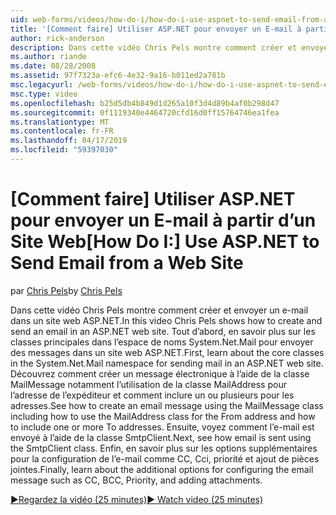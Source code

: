```yaml
---
uid: web-forms/videos/how-do-i/how-do-i-use-aspnet-to-send-email-from-a-web-site
title: '[Comment faire] Utiliser ASP.NET pour envoyer un E-mail à partir d’un Site Web | Microsoft Docs'
author: rick-anderson
description: Dans cette vidéo Chris Pels montre comment créer et envoyer un e-mail dans un site web ASP.NET. Tout d’abord, en savoir plus sur les classes principales dans le f d’espace de noms System.Net.Mail...
ms.author: riande
ms.date: 08/28/2008
ms.assetid: 97f7323a-efc6-4e32-9a16-b011ed2a781b
msc.legacyurl: /web-forms/videos/how-do-i/how-do-i-use-aspnet-to-send-email-from-a-web-site
msc.type: video
ms.openlocfilehash: b25d5db4b849d1d265a10f3d4d89b4af0b298d47
ms.sourcegitcommit: 0f1119340e4464720cfd16d0ff15764746ea1fea
ms.translationtype: MT
ms.contentlocale: fr-FR
ms.lasthandoff: 04/17/2019
ms.locfileid: "59397030"
---
```

# <a name="how-do-i-use-aspnet-to-send-email-from-a-web-site"></a><span data-ttu-id="96adf-104">[Comment faire] Utiliser ASP.NET pour envoyer un E-mail à partir d’un Site Web</span><span class="sxs-lookup"><span data-stu-id="96adf-104">[How Do I:] Use ASP.NET to Send Email from a Web Site</span></span>

<span data-ttu-id="96adf-105">par [Chris Pels](https://twitter.com/chrispels)</span><span class="sxs-lookup"><span data-stu-id="96adf-105">by [Chris Pels](https://twitter.com/chrispels)</span></span>

<span data-ttu-id="96adf-106">Dans cette vidéo Chris Pels montre comment créer et envoyer un e-mail dans un site web ASP.NET.</span><span class="sxs-lookup"><span data-stu-id="96adf-106">In this video Chris Pels shows how to create and send an email in an ASP.NET web site.</span></span> <span data-ttu-id="96adf-107">Tout d’abord, en savoir plus sur les classes principales dans l’espace de noms System.Net.Mail pour envoyer des messages dans un site web ASP.NET.</span><span class="sxs-lookup"><span data-stu-id="96adf-107">First, learn about the core classes in the System.Net.Mail namespace for sending mail in an ASP.NET web site.</span></span> <span data-ttu-id="96adf-108">Découvrez comment créer un message électronique à l’aide de la classe MailMessage notamment l’utilisation de la classe MailAddress pour l’adresse de l’expéditeur et comment inclure un ou plusieurs pour les adresses.</span><span class="sxs-lookup"><span data-stu-id="96adf-108">See how to create an email message using the MailMessage class including how to use the MailAddress class for the From address and how to include one or more To addresses.</span></span> <span data-ttu-id="96adf-109">Ensuite, voyez comment l’e-mail est envoyé à l’aide de la classe SmtpClient.</span><span class="sxs-lookup"><span data-stu-id="96adf-109">Next, see how email is sent using the SmtpClient class.</span></span> <span data-ttu-id="96adf-110">Enfin, en savoir plus sur les options supplémentaires pour la configuration de l’e-mail comme CC, Cci, priorité et ajout de pièces jointes.</span><span class="sxs-lookup"><span data-stu-id="96adf-110">Finally, learn about the additional options for configuring the email message such as CC, BCC, Priority, and adding attachments.</span></span>

[<span data-ttu-id="96adf-111">&#9654;Regardez la vidéo (25 minutes)</span><span class="sxs-lookup"><span data-stu-id="96adf-111">&#9654; Watch video (25 minutes)</span></span>](https://channel9.msdn.com/Blogs/ASP-NET-Site-Videos/how-do-i-use-aspnet-to-send-email-from-a-web-site)
